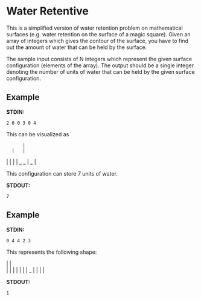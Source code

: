 # Water Retentive

This is a simplified version of water retention problem on mathematical surfaces (e.g. water retention on the surface of a magic square). Given an array of integers which gives the contour of the surface, you have to find out the amount of water that can be held by the surface.

The sample input consists of N integers which represent the given surface configuration (elements of the array). The output should be a single integer denoting the number of units of water that can be held by the given surface configuration.

## Example

**STDIN:**

```
2 0 0 3 0 4
```

This can be visualized as

          |
      |   |
|     |   |
| _ _ | _ |

This configuration can store 7 units of water.

**STDOUT:**

```
7
```

## Example

**STDIN:**

```
0 4 4 2 3
```

This represents the following shape:

  | |  
  | |   |
  | | | |
_ | | | |

**STDOUT:**

```
1
```
